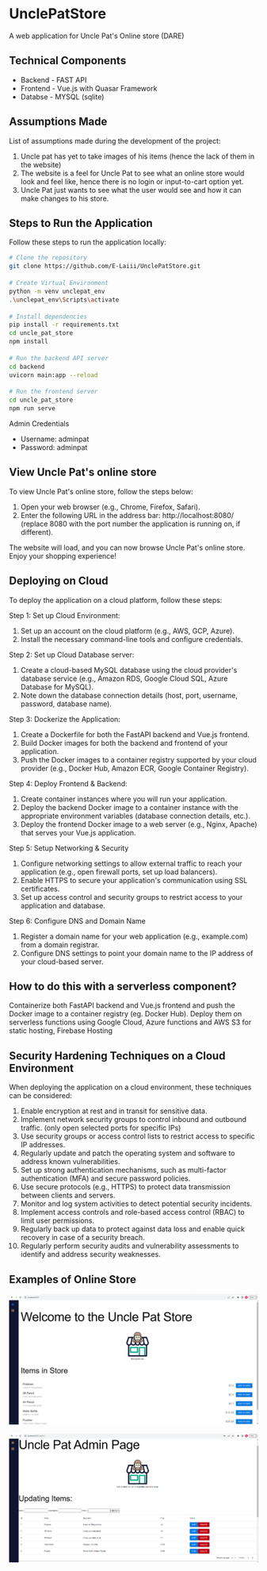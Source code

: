 # UnclePatStore
A web application for Uncle Pat's Online store (DARE) 

## Technical Components
* Backend - FAST API
* Frontend - Vue.js with Quasar Framework
* Databse - MYSQL (sqlite)

## Assumptions Made

List of assumptions made during the development of the project:

1. Uncle pat has yet to take images of his items (hence the lack of them in the website)
2. The website is a feel for Uncle Pat to see what an online store would look and feel like, hence there is no login or input-to-cart option yet.
3. Uncle Pat just wants to see what the user would see and how it can make changes to his store.

## Steps to Run the Application

Follow these steps to run the application locally:

```bash
# Clone the repository
git clone https://github.com/E-Laiii/UnclePatStore.git

# Create Virtual Environment
python -m venv unclepat_env
.\unclepat_env\Scripts\activate	

# Install dependencies
pip install -r requirements.txt
cd uncle_pat_store
npm install

# Run the backend API server
cd backend
uvicorn main:app --reload

# Run the frontend server
cd uncle_pat_store
npm run serve

```
Admin Credentials
* Username: adminpat
* Password: adminpat


## View Uncle Pat's online store

To view Uncle Pat's online store, follow the steps below:

1. Open your web browser (e.g., Chrome, Firefox, Safari).
2. Enter the following URL in the address bar: http://localhost:8080/ (replace 8080 with the port number the application is running on, if different).

The website will load, and you can now browse Uncle Pat's online store. Enjoy your shopping experience!

## Deploying on Cloud

To deploy the application on a cloud platform, follow these steps:

Step 1: Set up Cloud Environment: 
1. Set up an account on the cloud platform (e.g., AWS, GCP, Azure).
2. Install the necessary command-line tools and configure credentials.

Step 2: Set up Cloud Database server:
1. Create a cloud-based MySQL database using the cloud provider's database service (e.g., Amazon RDS, Google Cloud SQL, Azure Database for MySQL).
2. Note down the database connection details (host, port, username, password, database name).

Step 3: Dockerize the Application:
1. Create a Dockerfile for both the FastAPI backend and Vue.js frontend.
2. Build Docker images for both the backend and frontend of your application.
3. Push the Docker images to a container registry supported by your cloud provider (e.g., Docker Hub, Amazon ECR, Google Container Registry).

Step 4: Deploy Frontend & Backend: 
1. Create container instances where you will run your application.
2. Deploy the backend Docker image to a container instance with the appropriate environment variables (database connection details, etc.).
3. Deploy the frontend Docker image to a web server (e.g., Nginx, Apache) that serves your Vue.js application.

Step 5: Setup Networking & Security
1. Configure networking settings to allow external traffic to reach your application (e.g., open firewall ports, set up load balancers).
2. Enable HTTPS to secure your application's communication using SSL certificates.
3. Set up access control and security groups to restrict access to your application and database.

Step 6: Configure DNS and Domain Name
1. Register a domain name for your web application (e.g., example.com) from a domain registrar.
2. Configure DNS settings to point your domain name to the IP address of your cloud-based server.

## How to do this with a serverless component?
Containerize both FastAPI backend and Vue.js frontend and push the Docker image to a container registry (eg. Docker Hub). 
Deploy them on serverless functions using Google Cloud, Azure functions and AWS S3 for static hosting, Firebase Hosting

## Security Hardening Techniques on a Cloud Environment

When deploying the application on a cloud environment, these techniques can be considered:

1. Enable encryption at rest and in transit for sensitive data.
2. Implement network security groups to control inbound and outbound traffic. (only open selected ports for specific IPs)
3. Use security groups or access control lists to restrict access to specific IP addresses.
4. Regularly update and patch the operating system and software to address known vulnerabilities.
5. Set up strong authentication mechanisms, such as multi-factor authentication (MFA) and secure password policies.
6. Use secure protocols (e.g., HTTPS) to protect data transmission between clients and servers.
7. Monitor and log system activities to detect potential security incidents.
8. Implement access controls and role-based access control (RBAC) to limit user permissions.
9. Regularly back up data to protect against data loss and enable quick recovery in case of a security breach.
10. Regularly perform security audits and vulnerability assessments to identify and address security weaknesses.

##  Examples of Online Store

![Homepage Image](https://github.com/E-Laiii/UnclePatStore/blob/main/images/UnclePatStore_Homepage.png)

![Adminpage Image](https://github.com/E-Laiii/UnclePatStore/blob/main/images/UnclePatStore_Adminpage.png)

